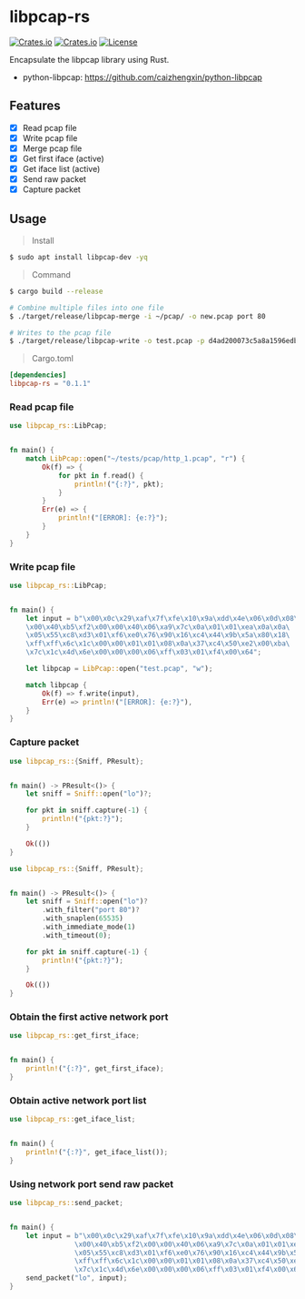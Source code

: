 # libpcap-rs

[![Crates.io](https://img.shields.io/crates/v/libpcap-rs)](https://crates.io/crates/libpcap-rs)
[![Crates.io](https://img.shields.io/crates/d/libpcap-rs)](https://crates.io/crates/libpcap-rs)
[![License](https://img.shields.io/crates/l/libpcap-rs)](LICENSE)

Encapsulate the libpcap library using Rust.

- python-libpcap: https://github.com/caizhengxin/python-libpcap

## Features

- [x] Read pcap file
- [x] Write pcap file
- [x] Merge pcap file
- [x] Get first iface (active)
- [x] Get iface list (active)
- [x] Send raw packet
- [x] Capture packet

## Usage

> Install

```bash
$ sudo apt install libpcap-dev -yq
```

> Command

```bash
$ cargo build --release

# Combine multiple files into one file
$ ./target/release/libpcap-merge -i ~/pcap/ -o new.pcap port 80

# Writes to the pcap file
$ ./target/release/libpcap-write -o test.pcap -p d4ad200073c5a8a1596edbd10800450000341b01400080065e5fc0a8000cc0a80007c4aa001a5c5c8864000000008002faf049360000020405b40103030801010402
```

> Cargo.toml

```toml
[dependencies]
libpcap-rs = "0.1.1"
```

### Read pcap file

```rust
use libpcap_rs::LibPcap;


fn main() {
    match LibPcap::open("~/tests/pcap/http_1.pcap", "r") {
        Ok(f) => {
            for pkt in f.read() {
                println!("{:?}", pkt);
            }        
        }
        Err(e) => {
            println!("[ERROR]: {e:?}");
        }
    }
}
```

### Write pcap file

```rust
use libpcap_rs::LibPcap;


fn main() {
    let input = b"\x00\x0c\x29\xaf\x7f\xfe\x10\x9a\xdd\x4e\x06\x0d\x08\x00\x45\x00\
    \x00\x40\xb5\xf2\x00\x00\x40\x06\xa9\x7c\x0a\x01\x01\xea\x0a\x0a\
    \x05\x55\xc8\xd3\x01\xf6\xe0\x76\x90\x16\xc4\x44\x9b\x5a\x80\x18\
    \xff\xff\x6c\x1c\x00\x00\x01\x01\x08\x0a\x37\xc4\x50\xe2\x00\xba\
    \x7c\x1c\x4d\x6e\x00\x00\x00\x06\xff\x03\x01\xf4\x00\x64";

    let libpcap = LibPcap::open("test.pcap", "w");

    match libpcap {
        Ok(f) => f.write(input),
        Err(e) => println!("[ERROR]: {e:?}"),
    }
}
```

### Capture packet

```rust
use libpcap_rs::{Sniff, PResult};


fn main() -> PResult<()> {
    let sniff = Sniff::open("lo")?;

    for pkt in sniff.capture(-1) {
        println!("{pkt:?}");
    }

    Ok(())
}
```

```rust
use libpcap_rs::{Sniff, PResult};


fn main() -> PResult<()> {
    let sniff = Sniff::open("lo")?
        .with_filter("port 80")?
        .with_snaplen(65535)
        .with_immediate_mode(1)
        .with_timeout(0);

    for pkt in sniff.capture(-1) {
        println!("{pkt:?}");
    }

    Ok(())
}
```

### Obtain the first active network port

```rust
use libpcap_rs::get_first_iface;


fn main() {
    println!("{:?}", get_first_iface);
}
```

### Obtain active network port list

```rust
use libpcap_rs::get_iface_list;


fn main() {
    println!("{:?}", get_iface_list());
}
```

### Using network port send raw packet

```rust
use libpcap_rs::send_packet;


fn main() {
    let input = b"\x00\x0c\x29\xaf\x7f\xfe\x10\x9a\xdd\x4e\x06\x0d\x08\x00\x45\x00\
                \x00\x40\xb5\xf2\x00\x00\x40\x06\xa9\x7c\x0a\x01\x01\xea\x0a\x0a\
                \x05\x55\xc8\xd3\x01\xf6\xe0\x76\x90\x16\xc4\x44\x9b\x5a\x80\x18\
                \xff\xff\x6c\x1c\x00\x00\x01\x01\x08\x0a\x37\xc4\x50\xe2\x00\xba\
                \x7c\x1c\x4d\x6e\x00\x00\x00\x06\xff\x03\x01\xf4\x00\x64";
    send_packet("lo", input);
}
```
